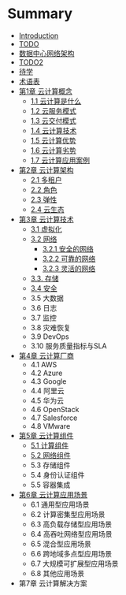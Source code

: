 # Summary

* [Introduction](README.md)
* [TODO](todo.md)
* [数据中心网络架构](shu-ju-zhong-xin-wang-luo-jia-gou.md)
* [TODO2](todo2.md)
* [待学](dai-xue.md)
* [术语表](zhu-yu-biao.md)
* [第1章 云计算概念](chapter1.md)
  * [1.1 云计算是什么](chapter1/1.1-云计算是什么.md)
  * [1.2 云服务模式](chapter1/1.2-云服务模式.md)
  * [1.3 云交付模式](chapter1/1.3-云交付模式.md)
  * [1.4 云计算技术](chapter1/1.4-云计算技术.md)
  * [1.5 云计算优势](chapter1/1.5-云计算优势.md)
  * [1.6 云计算劣势](chapter1/1.6-云计算劣势.md)
  * [1.7 云计算应用案例](chapter1/1.7-云计算应用案例.md)
* [第2章 云计算架构](di-2-zhang-yun-ji-suan-jia-gou.md)
  * [2.1 多租户](di-2-zhang-yun-ji-suan-jia-gou/21-duo-zu-hu.md)
  * [2.2 角色](di-2-zhang-yun-ji-suan-jia-gou/22-jiao-se.md)
  * [2.3 弹性](di-2-zhang-yun-ji-suan-jia-gou/23-dan-xing.md)
  * [2.4 云生态](di-2-zhang-yun-ji-suan-jia-gou/24-yun-sheng-tai.md)
* [第3章 云计算技术](di-3-zhang-yun-ji-suan-ji-zhu.md)
  * [3.1 虚拟化](di-3-zhang-yun-ji-suan-ji-zhu/31-xu-ni-hua.md)
  * [3.2 网络](di-3-zhang-yun-ji-suan-ji-zhu/32-wang-luo.md)
    * [3.2.1 安全的网络](di-3-zhang-yun-ji-suan-ji-zhu/32-wang-luo/321-an-quan-de-wang-luo.md)
    * [3.2.2 可靠的网络](di-3-zhang-yun-ji-suan-ji-zhu/32-wang-luo/322-ke-kao-de-wang-luo.md)
    * [3.2.3 灵活的网络](di-3-zhang-yun-ji-suan-ji-zhu/32-wang-luo/323-ling-huo-de-wang-luo.md)
  * [3.3. 存储](di-3-zhang-yun-ji-suan-ji-zhu/33-cun-chu.md)
  * [3.4 安全](di-3-zhang-yun-ji-suan-ji-zhu/34-an-quan.md)
  * 3.5 大数据
  * 3.6 日志
  * 3.7 监控
  * 3.8 灾难恢复
  * 3.9 DevOps
  * 3.10 服务质量指标与SLA
* [第4章 云计算厂商](di-4-zhang-yun-ji-suan-chang-shang.md)
  * 4.1 AWS
  * 4.2 Azure
  * 4.3 Google
  * 4.4 阿里云
  * 4.5 华为云
  * 4.6 OpenStack
  * 4.7 Salesforce
  * 4.8 VMware
* [第5章 云计算组件](di-5-zhang-yun-ji-suan-zu-jian.md)
  * [5.1 计算组件](51-ji-suan-zu-jian.md)
  * [5.2 网络组件](52-wang-luo-zu-jian.md)
  * 5.3 存储组件
  * 5.4 身份认证组件
  * 5.5 容器集成
* [第6章 云计算应用场景](di-6-zhang-yun-ji-suan-ying-yong-chang-jing.md)
  * 6.1 通用型应用场景
  * 6.2 计算密集型应用场景
  * 6.3 高负载存储型应用场景
  * 6.4 高吞吐网络型应用场景
  * 6.5 混合型应用场景
  * 6.6 跨地域多点型应用场景
  * 6.7 大规模可扩展型应用场景
  * 6.8 其他应用场景
* 第7章 云计算解决方案

